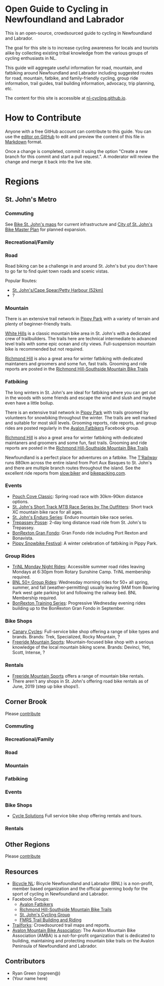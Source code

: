 # Open Guide to Cycling in Newfoundland and Labrador

This is an open-source, crowdsourced guide to cycling in Newfoundland and Labrador. 

The goal for this site is to increase cycling awareness for locals and tourists alike by collecting existing tribal knowledge from the various groups of cycling enthusiasts in NL.

This guide will aggregate useful information for road, mountain, and fatbiking around Newfoundland and Labrador including suggested routes for road, mountain, fatbike, and family-friendly cycling, group ride information, trail guides, trail building information, advocacy, trip planning, etc. 

The content for this site is accessible at [nl-cycling.github.io](https://rpgreen.github.io/nl-cycling/).

# How to Contribute
Anyone with a free GitHub account can contribute to this guide. You can use the [editor on GitHub](https://github.com/rpgreen/nl-cycling/edit/master/index.md) to edit and preview the content of this file in [Markdown](https://guides.github.com/features/mastering-markdown/) format.

Once a change is completed, commit it using the option "Create a new branch for this commit and start a pull request.". A moderator will review the change and merge it back into the live site.

# Regions

## St. John's Metro

### Commuting
See [Bike St. John's maps](http://www.bikestjohns.ca/maps/) for current infrastructure and [City of St. John's Bike Master Plan](https://www.engagestjohns.ca/6586/documents/16412) for planned expansion.

### Recreational/Family

### Road

Road biking can be a challenge in and around St. John's but you don't have to go far to find quiet town roads and scenic vistas.

Popular Routes:
- [St. John's/Cape Spear/Petty Harbour (52km)](https://ridewithgps.com/routes/11613065)
- ?

### Mountain
There is an extensive trail network in [Pippy Park](https://www.trailforks.com/region/pippy-park/) with a variety of terrain and plenty of beginner-friendly trails.

[White Hills](https://www.trailforks.com/region/white-hills/) is a classic mountain bike area in St. John's with a dedicated crew of trailbuilders. The trails here are technical intermediate to advanced level trails with some epic ocean and city views. Full-suspension mountain bike is recommended but not required. 

[Richmond Hill](https://www.trailforks.com/region/richmond-hill-13822/) is also a great area for winter fatbiking with dedicated maintaners and groomers and some fun, fast trails. Grooming and ride reports are posted in the [Richmond Hill-Southside Mountain Bike Trails](https://www.facebook.com/groups/487348724623180/)

### Fatbiking
The long winters in St. John's are ideal for fatbiking where you can get out in the woods with some friends and escape the wind and slush and maybe even have a little boilup.

There is an extensive trail network in [Pippy Park](https://www.trailforks.com/region/pippy-park/) with trails groomed by volunteers for snowbiking throughout the winter. The trails are well marked and suitable for most skill levels. Grooming reports, ride reports, and group rides are posted regularly in the [Avalon Fatbikers](https://www.facebook.com/groups/217745801944217/)
 Facebook group.

[Richmond Hill](https://www.trailforks.com/region/richmond-hill-13822/) is also a great area for winter fatbiking with dedicated maintaners and groomers and some fun, fast trails. Grooming and ride reports are posted in the [Richmond Hill-Southside Mountain Bike Trails](https://www.facebook.com/groups/487348724623180/)

Newfoundland is a perfect place for adventures on a fatbike. The [T'Railway](https://www.trailway.ca/) runs 880km across the entire island from Port Aux Basques to St. John's and there are multiple branch routes throughout the island. See the excellent ride reports from [slow:biker](https://theslowbiker.wordpress.com/) and [bikepacking.com](https://bikepacking.com/routes/newfoundland-trailway/).

### Events
- [Pouch Cove Classic](https://www.facebook.com/Pouch-Cove-Classic-Road-Bike-Race-2389591537944614): Spring road race with 30km-90km distance options.
- [St. John's Short Track MTB Race Series by The Outfitters](https://www.facebook.com/SJShortTrack/): Short track XC mountain bike race for all ages.
- [St. John's Enduro Series](https://www.facebook.com/SJES19/): Enduro mountain bike race series.
- [Trepassey Posse](https://www.facebook.com/groups/2074198909535988/): 2-day long distance road ride from St. John's to Trepassey.
- [BonRexton Gran Fondo](https://www.facebook.com/BonRextonFondo/): Gran Fondo ride including Port Rexton and Bonavista.
- [Pippy Snowbike Festival](https://www.facebook.com/pippysnowbike/): A winter celebration of fatbiking in Pippy Park.

### Group Rides
- [TriNL Monday Night Rides](https://www.trinl.com/events/): Accessible summer road rides leaving Mondays at 6:30pm from Rotary Sunshine Camp. TriNL membership required.
- [BNL 50+ Group Rides](https://www.facebook.com/groups/bnl50plus.stjohns/): Wednesday morning rides for 50+ all spring, summer, and fall (weather-permitting) usually leaving 9AM from Bowring Park west gate parking lot and following the railway bed. BNL Membership required.
- [BonRexton Training Series](https://www.facebook.com/BonRextonFondo): Progressive Wednesday evening rides building up to the BonRexton Gran Fondo in September.

### Bike Shops
- [Canary Cycles](https://www.canarycycles.ca/): Full-service bike shop offering a range of bike types and brands. Brands: Trek, Specialized, Rocky Mountain, ?
- [Freeride Mountain Sports](http://www.freeridems.com/): Mountain-focused bike shop with a serious knowledge of the local mountain biking scene. Brands: Devinci, Yeti, Scott, Intense, ?

### Rentals
- [Freeride Mountain Sports](http://www.freeridems.com/) offers a range of mountain bike rentals.
- There aren't any shops in St. John's offering road bike rentals as of June, 2019 (step up bike shops!).

## Corner Brook
Please [contribute](https://github.com/rpgreen/nl-cycling/edit/master/index.md)

### Commuting

### Recreational/Family

### Road

### Mountain

### Fatbiking

### Events

### Bike Shops
- [Cycle Solutions](https://www.cyclesolutions.ca/) Full service bike shop offering rentals and tours.

### Rentals

## Other Regions
Please [contribute](https://github.com/rpgreen/nl-cycling/edit/master/index.md)

## Resources
- [Bicycle NL](http://bicyclenl.com): Bicycle Newfoundland and Labrador (BNL) is a non-profit, member based organization and the official governing body for the sport of cycling in Newfoundland and Labrador.
- Facebook Groups:
   - [Avalon Fatbikers](https://www.facebook.com/groups/217745801944217/)
   - [Richmond Hill-Southside Mountain Bike Trails](https://www.facebook.com/groups/487348724623180/)
   - [St. John's Cycling Group](https://www.facebook.com/groups/stjohnscycling/)
   - [FMRS Trail Building and Riding](https://www.facebook.com/groups/833332940068319/)
- [Trailforks](https://www.trailforks.com/region/newfoundland/): Crowdsourced trail maps and reports.
- [Avalon Mountain Bike Association](https://www.facebook.com/AMBA709/): The Avalon Mountain Bike Association (AMBA) is a not-for-profit organization that is dedicated to building, maintaining and protecting mountain bike trails on the Avalon Peninsula of Newfoundland and Labrador.


## Contributors
- Ryan Green (rpgreen@)
- (Your name here)
